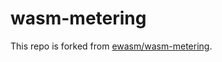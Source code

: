 # wasm-metering

This repo is forked from [ewasm/wasm-metering](https://github.com/ewasm/wasm-metering).
